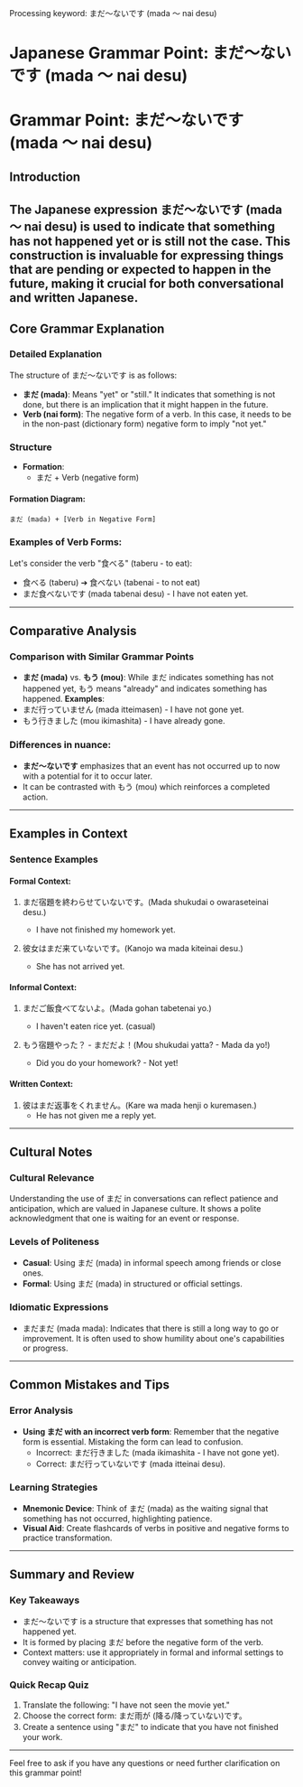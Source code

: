 Processing keyword: まだ〜ないです (mada 〜 nai desu)
# Japanese Grammar Point: まだ〜ないです (mada 〜 nai desu)
# Grammar Point: まだ〜ないです (mada 〜 nai desu)
## Introduction
The Japanese expression まだ〜ないです (mada 〜 nai desu) is used to indicate that something has not happened yet or is still not the case. This construction is invaluable for expressing things that are pending or expected to happen in the future, making it crucial for both conversational and written Japanese.
---
## Core Grammar Explanation
### Detailed Explanation
The structure of まだ〜ないです is as follows:
- **まだ (mada)**: Means "yet" or "still." It indicates that something is not done, but there is an implication that it might happen in the future.
- **Verb (nai form)**: The negative form of a verb. In this case, it needs to be in the non-past (dictionary form) negative form to imply "not yet."
### Structure
- **Formation**: 
    - まだ + Verb (negative form)
  
#### Formation Diagram:
```
まだ (mada) + [Verb in Negative Form]
```
### Examples of Verb Forms:
Let's consider the verb "食べる" (taberu - to eat):
- 食べる (taberu) ➔ 食べない (tabenai - to not eat)
- まだ食べないです (mada tabenai desu) - I have not eaten yet.
---
## Comparative Analysis
### Comparison with Similar Grammar Points
- **まだ (mada)** vs. **もう (mou)**: While まだ indicates something has not happened yet, もう means "already" and indicates something has happened. 
**Examples**:
- まだ行っていません (mada itteimasen) - I have not gone yet.
- もう行きました (mou ikimashita) - I have already gone.
### Differences in nuance:
- **まだ〜ないです** emphasizes that an event has not occurred up to now with a potential for it to occur later.
- It can be contrasted with もう (mou) which reinforces a completed action.
---
## Examples in Context
### Sentence Examples
#### Formal Context:
1. まだ宿題を終わらせていないです。(Mada shukudai o owaraseteinai desu.)  
   - I have not finished my homework yet.
  
2. 彼女はまだ来ていないです。(Kanojo wa mada kiteinai desu.)  
   - She has not arrived yet.
#### Informal Context:
1. まだご飯食べてないよ。(Mada gohan tabetenai yo.)  
   - I haven't eaten rice yet. (casual)
  
2. もう宿題やった？ - まだだよ！(Mou shukudai yatta? - Mada da yo!)  
   - Did you do your homework? - Not yet!
#### Written Context:
1. 彼はまだ返事をくれません。(Kare wa mada henji o kuremasen.)  
   - He has not given me a reply yet.
---
## Cultural Notes 
### Cultural Relevance
Understanding the use of まだ in conversations can reflect patience and anticipation, which are valued in Japanese culture. It shows a polite acknowledgment that one is waiting for an event or response.
### Levels of Politeness
- **Casual**: Using まだ (mada) in informal speech among friends or close ones.
- **Formal**: Using まだ (mada) in structured or official settings.
### Idiomatic Expressions
- まだまだ (mada mada): Indicates that there is still a long way to go or improvement. It is often used to show humility about one's capabilities or progress.
---
## Common Mistakes and Tips
### Error Analysis
- **Using まだ with an incorrect verb form**: Remember that the negative form is essential. Mistaking the form can lead to confusion.
  - Incorrect: まだ行きました (mada ikimashita - I have not gone yet).
  - Correct: まだ行っていないです (mada itteinai desu).
### Learning Strategies
- **Mnemonic Device**: Think of まだ (mada) as the waiting signal that something has not occurred, highlighting patience.
- **Visual Aid**: Create flashcards of verbs in positive and negative forms to practice transformation.
---
## Summary and Review
### Key Takeaways
- まだ〜ないです is a structure that expresses that something has not happened yet.
- It is formed by placing まだ before the negative form of the verb.
- Context matters: use it appropriately in formal and informal settings to convey waiting or anticipation.
### Quick Recap Quiz
1. Translate the following: "I have not seen the movie yet."
2. Choose the correct form: まだ雨が (降る/降っていない)です。
3. Create a sentence using "まだ" to indicate that you have not finished your work.
---
Feel free to ask if you have any questions or need further clarification on this grammar point!
